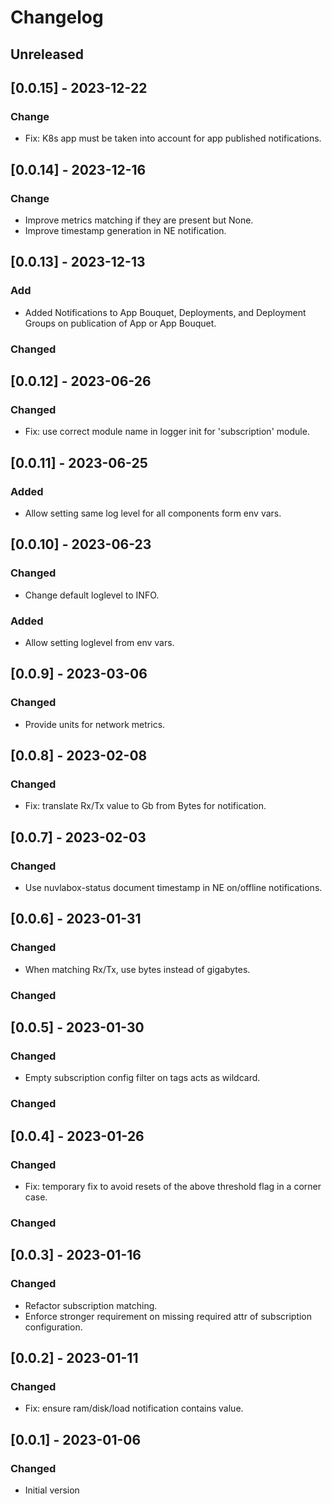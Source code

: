 # Changelog

## Unreleased

## [0.0.15] - 2023-12-22

### Change

- Fix: K8s app must be taken into account for app published notifications.

## [0.0.14] - 2023-12-16

### Change

- Improve metrics matching if they are present but None.
- Improve timestamp generation in NE notification.

## [0.0.13] - 2023-12-13

### Add

- Added Notifications to App Bouquet, Deployments, and Deployment Groups on 
  publication of App or App Bouquet.

### Changed

## [0.0.12] - 2023-06-26

### Changed

- Fix: use correct module name in logger init for 'subscription' module.


## [0.0.11] - 2023-06-25

### Added

- Allow setting same log level for all components form env vars.

## [0.0.10] - 2023-06-23

### Changed

- Change default loglevel to INFO.
  
### Added

- Allow setting loglevel from env vars.

## [0.0.9] - 2023-03-06

### Changed

- Provide units for network metrics.

## [0.0.8] - 2023-02-08

### Changed

- Fix: translate Rx/Tx value to Gb from Bytes for notification.

## [0.0.7] - 2023-02-03

### Changed

- Use nuvlabox-status document timestamp in NE on/offline notifications.

## [0.0.6] - 2023-01-31

### Changed

- When matching Rx/Tx, use bytes instead of gigabytes.

### Changed

## [0.0.5] - 2023-01-30

### Changed

- Empty subscription config filter on tags acts as wildcard.

### Changed

## [0.0.4] - 2023-01-26

### Changed

- Fix: temporary fix to avoid resets of the above threshold flag in a corner case.

### Changed

## [0.0.3] - 2023-01-16

### Changed

- Refactor subscription matching.
- Enforce stronger requirement on missing required attr of subscription
  configuration.

## [0.0.2] - 2023-01-11

### Changed

- Fix: ensure ram/disk/load notification contains value.

## [0.0.1] - 2023-01-06

### Changed

- Initial version
